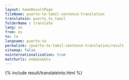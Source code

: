 ```yaml
---
layout: homeResultPage
fileName: puerto-to-tamil-sentence-translation
translatein: puerto_to_tamil
folderName : translate
lang: en
from: es
to: ta
langname: puerto-to
permalink: /puerto-to-tamil-sentence-translation/result
sitemap: false
nointernationalization: true
matchurls: en&&es&&ta
---
```

{% include result/translateinto.html %}

<script src="/js/result/translation.js" data-foldername="{{page.folderName}}" data-lang="{{page.lang}}"></script>
